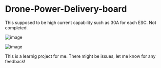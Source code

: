 # Drone-Power-Delivery-board
This supposed to be high current capability such as 30A for each ESC. Not completed.

![image](https://user-images.githubusercontent.com/83834665/117589296-52775c00-b131-11eb-9caa-3cb64f394d1d.png)

![image](https://user-images.githubusercontent.com/83834665/117589312-658a2c00-b131-11eb-92b4-dc0a6acdbcb1.png)

This is a learnig project for me. There might be issues, let me know for any feedback!
